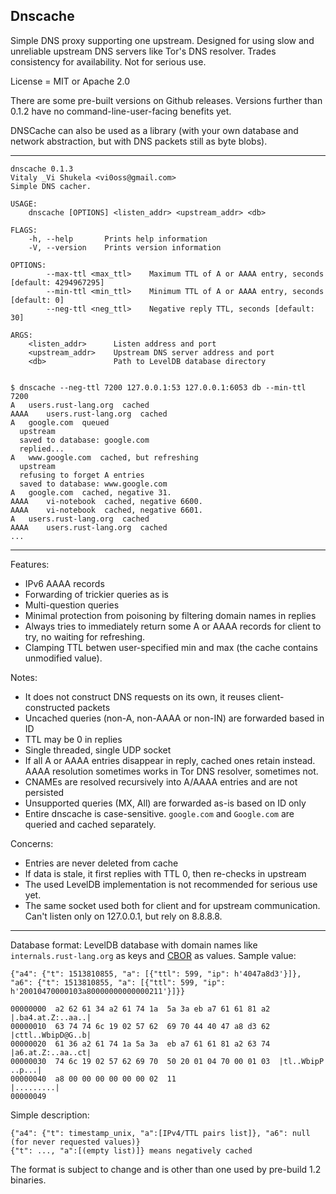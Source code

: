Dnscache
----

Simple DNS proxy supporting one upstream.
Designed for using slow and unreliable upstream DNS servers like Tor's DNS resolver.
Trades consistency for availability. Not for serious use.

License = MIT or Apache 2.0

There are some pre-built versions on Github releases. Versions further than 0.1.2 have no command-line-user-facing benefits yet.

DNSCache can also be used as a library (with your own database and network abstraction, but with DNS packets still as byte blobs).

---

```
dnscache 0.1.3
Vitaly _Vi Shukela <vi0oss@gmail.com>
Simple DNS cacher.

USAGE:
    dnscache [OPTIONS] <listen_addr> <upstream_addr> <db>

FLAGS:
    -h, --help       Prints help information
    -V, --version    Prints version information

OPTIONS:
        --max-ttl <max_ttl>    Maximum TTL of A or AAAA entry, seconds [default: 4294967295]
        --min-ttl <min_ttl>    Minimum TTL of A or AAAA entry, seconds [default: 0]
        --neg-ttl <neg_ttl>    Negative reply TTL, seconds [default: 30]

ARGS:
    <listen_addr>      Listen address and port
    <upstream_addr>    Upstream DNS server address and port
    <db>               Path to LevelDB database directory
    
    
$ dnscache --neg-ttl 7200 127.0.0.1:53 127.0.0.1:6053 db --min-ttl 7200
A	users.rust-lang.org  cached
AAAA	users.rust-lang.org  cached
A	google.com  queued
  upstream
  saved to database: google.com
  replied...
A	www.google.com  cached, but refreshing
  upstream
  refusing to forget A entries
  saved to database: www.google.com
A	google.com  cached, negative 31.
AAAA	vi-notebook  cached, negative 6600.
AAAA	vi-notebook  cached, negative 6601.
A	users.rust-lang.org  cached
AAAA	users.rust-lang.org  cached
...
```

-----

Features:

* IPv6 AAAA records
* Forwarding of trickier queries as is
* Multi-question queries
* Minimal protection from poisoning by filtering domain names in replies
* Always tries to immediately return some A or AAAA records for client to try, no waiting for refreshing.
* Clamping TTL betwen user-specified min and max (the cache contains unmodified value).

Notes:

* It does not construct DNS requests on its own, it reuses client-constructed packets
* Uncached queries (non-A, non-AAAA or non-IN) are forwarded based in ID
* TTL may be 0 in replies
* Single threaded, single UDP socket
* If all A or AAAA entries disappear in reply, cached ones retain instead. AAAA resolution sometimes works in Tor DNS resolver, sometimes not.
* CNAMEs are resolved recursively into A/AAAA entries and are not persisted
* Unsupported queries (MX, All) are forwarded as-is based on ID only
* Entire dnscache is case-sensitive. `google.com` and `Google.com` are queried and cached separately.

Concerns:

* Entries are never deleted from cache
* If data is stale, it first replies with TTL 0, then re-checks in upstream
* The used LevelDB implementation is not recommended for serious use yet.
* The same socket used both for client and for upstream communication. Can't listen only on 127.0.0.1, but rely on 8.8.8.8.

---

Database format: LevelDB database with domain names like `internals.rust-lang.org` as keys and [CBOR](https://cbor.io) as values. Sample value:

```
{"a4": {"t": 1513810855, "a": [{"ttl": 599, "ip": h'4047a8d3'}]}, "a6": {"t": 1513810855, "a": [{"ttl": 599, "ip": h'20010470000103a80000000000000211'}]}}

00000000  a2 62 61 34 a2 61 74 1a  5a 3a eb a7 61 61 81 a2  |.ba4.at.Z:..aa..|
00000010  63 74 74 6c 19 02 57 62  69 70 44 40 47 a8 d3 62  |cttl..WbipD@G..b|
00000020  61 36 a2 61 74 1a 5a 3a  eb a7 61 61 81 a2 63 74  |a6.at.Z:..aa..ct|
00000030  74 6c 19 02 57 62 69 70  50 20 01 04 70 00 01 03  |tl..WbipP ..p...|
00000040  a8 00 00 00 00 00 00 02  11                       |.........|
00000049
```

Simple description:

```
{"a4": {"t": timestamp_unix, "a":[IPv4/TTL pairs list]}, "a6": null (for never requested values)}
{"t": ..., "a":[(empty list)]} means negatively cached
```

The format is subject to change and is other than one used by pre-build 1.2 binaries.

